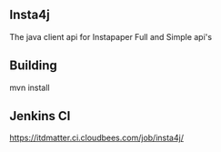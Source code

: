 Insta4j
---------------------------
The java client api for Instapaper Full and Simple api's

Building
---------------------------
mvn install

Jenkins CI
---------------------------
https://itdmatter.ci.cloudbees.com/job/insta4j/




